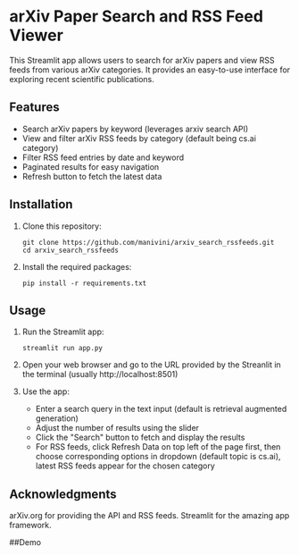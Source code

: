 
# arXiv Paper Search and RSS Feed Viewer

This Streamlit app allows users to search for arXiv papers and view RSS feeds from various arXiv categories. It provides an easy-to-use interface for exploring recent scientific publications.

## Features

- Search arXiv papers by keyword (leverages arxiv search API)
- View and filter arXiv RSS feeds by category (default being cs.ai category)
- Filter RSS feed entries by date and keyword
- Paginated results for easy navigation
- Refresh button to fetch the latest data

## Installation

1. Clone this repository:
   ```
   git clone https://github.com/manivini/arxiv_search_rssfeeds.git
   cd arxiv_search_rssfeeds
   ```

2. Install the required packages:
   ```
   pip install -r requirements.txt
   ```

## Usage

1. Run the Streamlit app:
   ```
   streamlit run app.py
   ```

2. Open your web browser and go to the URL provided by the Streanlit in the terminal (usually http://localhost:8501)
   
3. Use the app:
   - Enter a search query in the text input (default is retrieval augmented generation)
   - Adjust the number of results using the slider
   - Click the "Search" button to fetch and display the results
   - For RSS feeds, click Refresh Data on top left of the page first, then choose corresponding options in dropdown (default topic 
     is cs.ai), latest RSS feeds appear for the chosen category
     
## Acknowledgments

arXiv.org for providing the API and RSS feeds.
Streamlit for the amazing app framework.

##Demo



